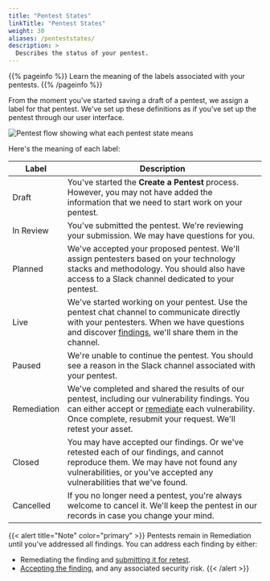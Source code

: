 ```yaml
---
title: "Pentest States"
linkTitle: "Pentest States"
weight: 30
aliases: /penteststates/
description: >
  Describes the status of your pentest.
---
```


{{% pageinfo %}}
Learn the meaning of the labels associated with your pentests.
{{% /pageinfo %}}

From the moment you've started saving a draft of a pentest, we assign a label for that pentest. We've set up these definitions as if you've set up the pentest through our user interface.

![Pentest flow showing what each pentest state means](/deepdive/PentestStates.png "Pentest flow showing what each pentest state means")

Here's the meaning of each label:

| Label       | Description                                                                                                                                                                                                                               |
|-------------|-------------------------------------------------------------------------------------------------------------------------------------------------------------------------------------------------------------------------------------------|
| Draft       | You've started the **Create a Pentest** process. However, you may not have added the information that we need to start work on your pentest.                                                                                              |
| In Review   | You've submitted the pentest. We're reviewing your submission. We may have questions for you.                                                                                                                |
| Planned     | We've accepted your proposed pentest. We'll assign pentesters based on your technology stacks and methodology. You should also have access to a Slack channel dedicated to your pentest.                                                                                             |
| Live        | We've started working on your pentest. Use the pentest chat channel to communicate directly with your pentesters. When we have questions and discover [findings](/getting-started/glossary/#finding), we'll share them in the channel.                                                                                           |
| Paused      | We're unable to continue the pentest. You should see a reason in the Slack channel associated with your pentest.                                                                                                                          |
| Remediation | We've completed and shared the results of our pentest, including our vulnerability findings. You can either accept or [remediate](/getting-started/glossary/#remediate) each vulnerability. Once complete, resubmit your request. We'll retest your asset.                    |
| Closed      | You may have accepted our findings. Or we've retested each of our findings, and cannot reproduce them. We may have not found any vulnerabilities, or you've accepted any vulnerabilities that we've found. |
| Cancelled   | If you no longer need a pentest, you're always welcome to cancel it. We'll keep the pentest in our records in case you change your mind.                                                                                                  |

{{< alert title="Note" color="primary" >}}
Pentests remain in Remediation until you've addressed all findings. You can address each finding by either:

- Remediating the finding and [submitting it for retest](/platform-deep-dive/pentests/findings/remediate-findings/#submit-a-finding-for-retest).
- [Accepting the finding](/platform-deep-dive/pentests/findings/remediate-findings/#mark-a-finding-as-accepted-risk), and any associated security risk.
{{< /alert >}}
